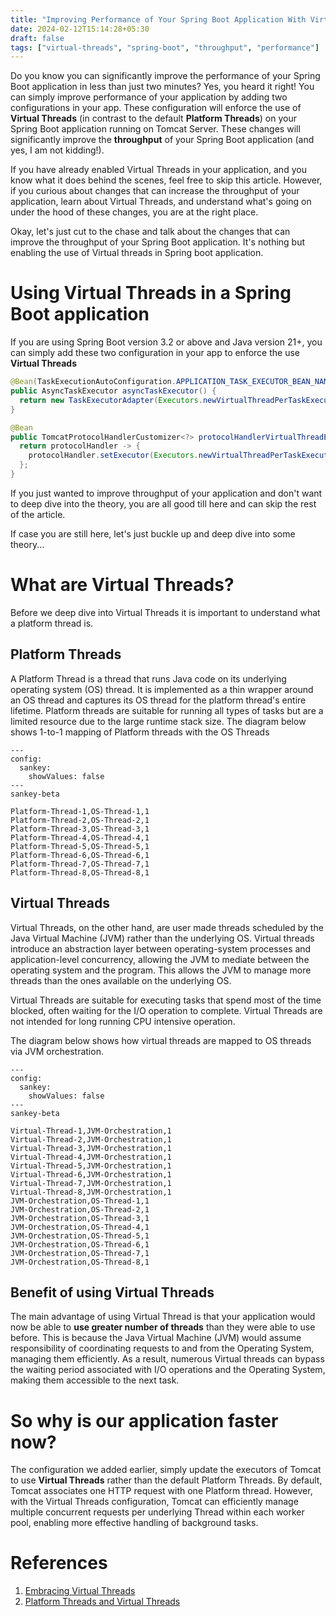 ```yaml
---
title: "Improving Performance of Your Spring Boot Application With Virtual Threads"
date: 2024-02-12T15:14:28+05:30
draft: false
tags: ["virtual-threads", "spring-boot", "throughput", "performance"]
---
```



Do you know you can significantly improve the performance of your Spring Boot application in less than just two minutes? Yes, you heard it right! You can simply improve performance of your application by adding two configurations in your app. These configuration will enforce the use of **Virtual Threads** (in contrast to the default **Platform Threads**) on your Spring Boot application running on Tomcat Server. These changes will significantly improve the **throughput** of your Spring Boot application (and yes, I am not kidding!).

If you have already enabled Virtual Threads in your application, and you know what it does behind the scenes, feel free to skip this article. However, if you curious about changes that can increase the throughput of your application, learn about Virtual Threads, and understand what's going on under the hood of these changes, you are at the right place.

Okay, let's just cut to the chase and talk about the changes that can improve the throughput of your Spring Boot application. It's nothing but enabling the use of Virtual threads in Spring boot application.

# Using Virtual Threads in a Spring Boot application

If you are using Spring Boot version 3.2 or above and Java version 21+, you can simply add these two configuration in your app to enforce the use **Virtual Threads**

```java
@Bean(TaskExecutionAutoConfiguration.APPLICATION_TASK_EXECUTOR_BEAN_NAME)
public AsyncTaskExecutor asyncTaskExecutor() {
  return new TaskExecutorAdapter(Executors.newVirtualThreadPerTaskExecutor());
}

@Bean
public TomcatProtocolHandlerCustomizer<?> protocolHandlerVirtualThreadExecutorCustomizer() {
  return protocolHandler -> {
    protocolHandler.setExecutor(Executors.newVirtualThreadPerTaskExecutor());
  };
}
```

If you just wanted to improve throughput of your application and don't want to deep dive into the theory, you are all good till here and can skip the rest of the article.

If case you are still here, let's just buckle up and deep dive into some theory...

# What are Virtual Threads?

Before we deep dive into Virtual Threads it is important to understand what a platform thread is.

## Platform Threads

A Platform Thread is a thread that runs Java code on its underlying operating system (OS) thread. It is implemented as a thin wrapper around an OS thread and captures its OS thread for the platform thread's entire lifetime. Platform threads are suitable for running all types of tasks but are a limited resource due to the large runtime stack size. The diagram below shows 1-to-1 mapping of Platform threads with the OS Threads

```mermaid
---
config:
  sankey:
    showValues: false
---
sankey-beta

Platform-Thread-1,OS-Thread-1,1
Platform-Thread-2,OS-Thread-2,1
Platform-Thread-3,OS-Thread-3,1
Platform-Thread-4,OS-Thread-4,1
Platform-Thread-5,OS-Thread-5,1
Platform-Thread-6,OS-Thread-6,1
Platform-Thread-7,OS-Thread-7,1
Platform-Thread-8,OS-Thread-8,1

```
## Virtual Threads

Virtual Threads, on the other hand, are user made threads scheduled by the Java Virtual Machine (JVM) rather than the underlying OS. Virtual threads introduce an abstraction layer between operating-system processes and application-level concurrency, allowing the JVM to mediate between the operating system and the program. This allows the JVM to manage more threads than the ones available on the underlying OS.

Virtual Threads are suitable for executing tasks that spend most of the time blocked, often waiting for the I/O operation to complete. Virtual Threads are not intended for long running CPU intensive operation.

The diagram below shows how virtual threads are mapped to OS threads via JVM orchestration.

```mermaid
---
config:
  sankey:
    showValues: false
---
sankey-beta

Virtual-Thread-1,JVM-Orchestration,1
Virtual-Thread-2,JVM-Orchestration,1
Virtual-Thread-3,JVM-Orchestration,1
Virtual-Thread-4,JVM-Orchestration,1
Virtual-Thread-5,JVM-Orchestration,1
Virtual-Thread-6,JVM-Orchestration,1
Virtual-Thread-7,JVM-Orchestration,1
Virtual-Thread-8,JVM-Orchestration,1
JVM-Orchestration,OS-Thread-1,1
JVM-Orchestration,OS-Thread-2,1
JVM-Orchestration,OS-Thread-3,1
JVM-Orchestration,OS-Thread-4,1
JVM-Orchestration,OS-Thread-5,1
JVM-Orchestration,OS-Thread-6,1
JVM-Orchestration,OS-Thread-7,1
JVM-Orchestration,OS-Thread-8,1
```

## Benefit of using Virtual Threads

The main advantage of using Virtual Thread is that your application would now be able to **use greater number of threads** than they were able to use before. This is because the Java Virtual Machine (JVM) would assume responsibility of coordinating requests to and from the Operating System, managing them efficiently. As a result, numerous Virtual threads can bypass the waiting period associated with I/O operations and the Operating System, making them accessible to the next task.

# So why is our application faster now?

The configuration we added earlier, simply update the executors of Tomcat to use **Virtual Threads** rather than the default Platform Threads. By default, Tomcat associates one HTTP request with one Platform thread. However, with the Virtual Threads configuration, Tomcat can efficiently manage multiple concurrent requests per underlying Thread within each worker pool, enabling more effective handling of background tasks.

# References

1. [Embracing Virtual Threads](https://spring.io/blog/2022/10/11/embracing-virtual-threads)
2. [Platform Threads and Virtual Threads](https://docs.oracle.com/en/java/javase/21/core/virtual-threads.html)

